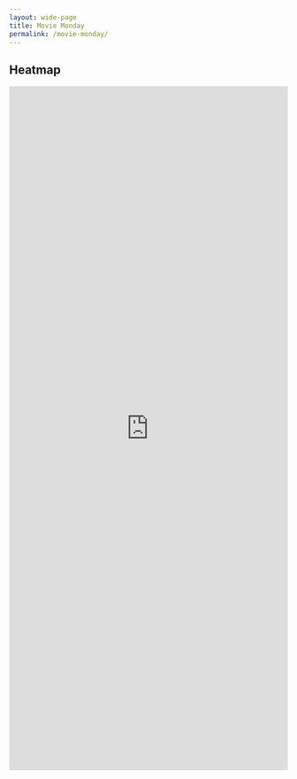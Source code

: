 ```yaml
---
layout: wide-page
title: Movie Monday
permalink: /movie-monday/
---
```


## Heatmap

<iframe style="border: none;" src="https://public.tableau.com/views/MovieMonday/Tabledash?:showVizHome=no&amp;:embed=true" width="100%" height="1235px"></iframe>
